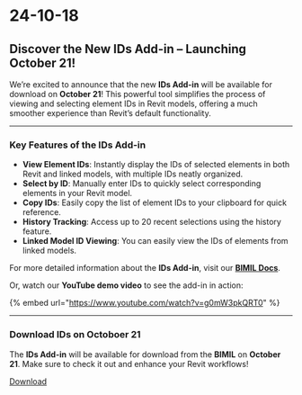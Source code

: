 # 24-10-18

## Discover the New IDs Add-in – Launching October 21!

We’re excited to announce that the new **IDs Add-in** will be available for download on **October 21**! This powerful tool simplifies the process of viewing and selecting element IDs in Revit models, offering a much smoother experience than Revit’s default functionality.

***

### Key Features of the IDs Add-in

* **View Element IDs**: Instantly display the IDs of selected elements in both Revit and linked models, with multiple IDs neatly organized.
* **Select by ID**: Manually enter IDs to quickly select corresponding elements in your Revit model.
* **Copy IDs**: Easily copy the list of element IDs to your clipboard for quick reference.
* **History Tracking**: Access up to 20 recent selections using the history feature.
* **Linked Model ID Viewing**: You can easily view the IDs of elements from linked models.

For more detailed information about the **IDs Add-in**, visit our [**BIMIL Docs**](https://bimil.gitbook.io/docs/add-ins/ids).

Or, watch our **YouTube demo video** to see the add-in in action:

{% embed url="https://www.youtube.com/watch?v=g0mW3pkQRT0" %}

***

### Download IDs on Octoboer 21

The **IDs Add-in** will be available for download from the **BIMIL** on **October 21**. Make sure to check it out and enhance your Revit workflows!

[Download](https://bimpeers.com/bimil)
